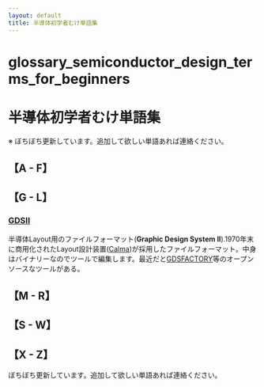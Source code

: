 ```yaml
---
layout: default
title: 半導体初学者むけ単語集
---
```

# glossary_semiconductor_design_terms_for_beginners
# 半導体初学者むけ単語集
※ ぼちぼち更新しています。追加して欲しい単語あれば連絡ください。

## 【A - F】

## 【G - L】
### [GDSII](https://en.wikipedia.org/wiki/GDSII) 
半導体Layout用のファイルフォーマット(**Graphic Design System II**).1970年末に商用化されたLayout設計装置([Calma](https://en.wikipedia.org/wiki/Calma))が採用したファイルフォーマット。中身はバイナリーなのでツールで編集します。最近だと[GDSFACTORY](https://gdsfactory.github.io/gdsfactory/index.html)等のオープンソースなツールがある。

## 【M - R】

## 【S - W】

## 【X - Z】


ぼちぼち更新しています。追加して欲しい単語あれば連絡ください。

